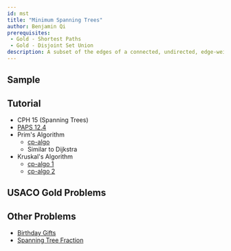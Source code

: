 ```yaml
---
id: mst
title: "Minimum Spanning Trees"
author: Benjamin Qi
prerequisites: 
 - Gold - Shortest Paths
 - Gold - Disjoint Set Union
description: A subset of the edges of a connected, undirected, edge-weighted graph that connects all the vertices to each other of minimum total weight, where no cycles are allowed.
---
```


## Sample

<problems-list>
    <problem name="MST" kattis="minspantree" difficulty="Easy" tags={["MST"]}>
    </problem>
    <problem name="Road Reparation" cses="1675" difficulty="Easy" tags={["MST"]}>
    </problem>
</problems-list>

## Tutorial

 - CPH 15 (Spanning Trees)
 - [PAPS 12.4](https://www.csc.kth.se/~jsannemo/slask/main.pdf)
 - Prim's Algorithm
   - [cp-algo](https://cp-algorithms.com/graph/mst_prim.html)
   - Similar to Dijkstra
 - Kruskal's Algorithm
   - [cp-algo 1](https://cp-algorithms.com/graph/mst_kruskal.html)
   - [cp-algo 2](https://cp-algorithms.com/graph/mst_kruskal_with_dsu.html)

## USACO Gold Problems

<problems-list>
    <problem name="Old Silver - SuperBull" usaco="531" difficulty="Easy" tags={["MST"]}>
    </problem>
    <problem name="Walk" usaco="946" difficulty="Easy" tags={["Math", "Prim"]}>
    </problem>
    <problem name="Fencedin" usaco="623" difficulty="Easy" tags={["MST"]}>
    </problem>
    <problem name="Plat - Fencedin" usaco="625" difficulty="Normal" tags={["Kruskal"]}>
    </problem>
</problems-list>

## Other Problems

  - [Birthday Gifts](https://www.hackerearth.com/practice/math/combinatorics/inclusion-exclusion/practice-problems/algorithm/mancunian-and-birthday-gifts-d44faa15/) [](73)
  - [Spanning Tree Fraction](https://www.hackerrank.com/contests/w31/challenges/spanning-tree-fraction) [](78)